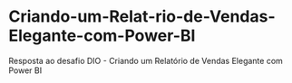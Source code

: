 # Criando-um-Relat-rio-de-Vendas-Elegante-com-Power-BI
Resposta ao desafio DIO - Criando um Relatório de Vendas Elegante com Power BI
